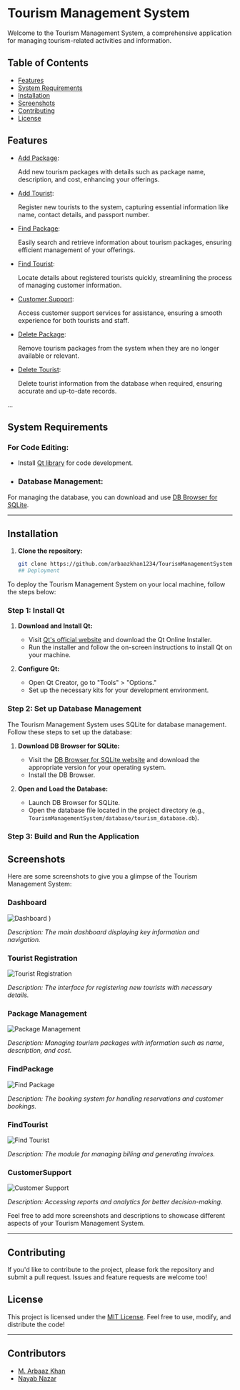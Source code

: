 # Tourism Management System
Welcome to the Tourism Management System, a comprehensive application for managing tourism-related activities and information.


## Table of Contents

- [Features](#features)
- [System Requirements](#system-requirements)
- [Installation](#installation)
- [Screenshots](#screenshots)
- [Contributing](#contributing)
- [License](#license)
 ## Features

- [Add Package](#add-package):
  
   Add new tourism packages with details such as package name, description, and cost, enhancing your offerings.

- [Add Tourist](#add-tourist):
  
   Register new tourists to the system, capturing essential information like name, contact details, and passport number.

- [Find Package](#find-package):
  
   Easily search and retrieve information about tourism packages, ensuring efficient management of your offerings.

- [Find Tourist](#find-tourist):
  
   Locate details about registered tourists quickly, streamlining the process of managing customer information.

- [Customer Support](#customer-support):
  
    Access customer support services for assistance, ensuring a smooth experience for both tourists and staff.

- [Delete Package](#delete-package):
  
   Remove tourism packages from the system when they are no longer available or relevant.

- [Delete Tourist](#delete-tourist):
  
   Delete tourist information from the database when required, ensuring accurate and up-to-date records.

...
## System Requirements

### For Code Editing:

- Install [Qt library](https://www.qt.io/) for code development.
- ### Database Management:

For managing the database, you can download and use [DB Browser for SQLite](https://sqlitebrowser.org/).

---
## Installation

1. **Clone the repository:**

   ```bash
   git clone https://github.com/arbaazkhan1234/TourismManagementSystem.git
   ## Deployment

To deploy the Tourism Management System on your local machine, follow the steps below:

### Step 1: Install Qt

1. **Download and Install Qt:**
   - Visit [Qt's official website](https://www.qt.io/download) and download the Qt Online Installer.
   - Run the installer and follow the on-screen instructions to install Qt on your machine.

2. **Configure Qt:**
   - Open Qt Creator, go to "Tools" > "Options."
   - Set up the necessary kits for your development environment.

### Step 2: Set up Database Management

The Tourism Management System uses SQLite for database management. Follow these steps to set up the database:

1. **Download DB Browser for SQLite:**
   - Visit the [DB Browser for SQLite website](https://sqlitebrowser.org/) and download the appropriate version for your operating system.
   - Install the DB Browser.

2. **Open and Load the Database:**
   - Launch DB Browser for SQLite.
   - Open the database file located in the project directory (e.g., `TourismManagementSystem/database/tourism_database.db`).

### Step 3: Build and Run the Application
## Screenshots

Here are some screenshots to give you a glimpse of the Tourism Management System:

### Dashboard

![Dashboard](https://github.com/arbaazkhan1234/Arbaaz-Khan/blob/main/WhatsApp%20Image%202023-12-26%20at%204.36%201.png)
)

*Description: The main dashboard displaying key information and navigation.*

### Tourist Registration

![Tourist Registration](https://github.com/arbaazkhan1234/Arbaaz-Khan/blob/main/WhatsApp%20Image%202023-12-26%20at%204.38%201.png)

*Description: The interface for registering new tourists with necessary details.*

### Package Management

![Package Management](https://github.com/arbaazkhan1234/Arbaaz-Khan/blob/main/WhatsApp%20Image%202023-12-26%20at%204.37%201.png)

*Description: Managing tourism packages with information such as name, description, and cost.*

### FindPackage

![Find Package](https://github.com/arbaazkhan1234/Arbaaz-Khan/blob/main/WhatsApp%20Image%202023-12-26%20at%204.38%202.png)

*Description: The booking system for handling reservations and customer bookings.*

### FindTourist

![Find Tourist](https://github.com/arbaazkhan1234/Arbaaz-Khan/blob/main/WhatsApp%20Image%202023-12-26%20at%204.39%201.png)

*Description: The module for managing billing and generating invoices.*

### CustomerSupport

![Customer Support](https://github.com/arbaazkhan1234/Arbaaz-Khan/blob/main/WhatsApp%20Image%202023-12-26%20at%204.39%202.png)

*Description: Accessing reports and analytics for better decision-making.*

Feel free to add more screenshots and descriptions to showcase different aspects of your Tourism Management System.

---

## Contributing

If you'd like to contribute to the project, please fork the repository and submit a pull request. Issues and feature requests are welcome too!

## License

This project is licensed under the [MIT License](https://opensource.org/licenses/MIT). Feel free to use, modify, and distribute the code!


---

   
## Contributors
- [M. Arbaaz Khan](https://github.com/arbaazkhan1234)
- [Nayab Nazar](https://github.com/nnazar123)
